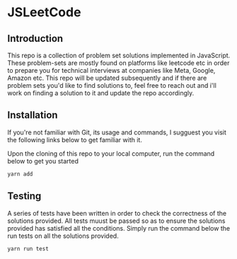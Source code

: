 # JSLeetCode

## Introduction

This repo is a collection of problem set solutions implemented in JavaScript. These problem-sets are mostly found on platforms like leetcode etc in order to prepare you for technical interviews at companies like Meta, Google, Amazon etc. This repo will be updated subsequently and if there are problem sets you'd like to find solutions to, feel free to reach out and i'll work on finding a solution to it and update the repo accordingly.

## Installation

If you're not familiar with Git, its usage and commands, I sugguest you visit the following links below to get familiar with it.

Upon the cloning of this repo to your local computer, run the command below to get you started

````sh
yarn add 
````

## Testing

A series of tests have been written in order to check the correctness of the solutions provided. All tests muust be passed so as to ensure the solutions provided has satisfied all the conditions. Simply run the command below the run tests on all the solutions provided.

````sh
yarn run test 
````



